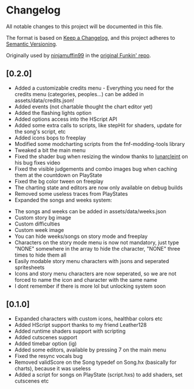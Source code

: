 # Changelog
All notable changes to this project will be documented in this file.

The format is based on [Keep a Changelog](https://keepachangelog.com/en/1.0.0/), and this project adheres to [Semantic Versioning](https://semver.org/spec/v2.0.0.html).

Originally used by [ninjamuffin99](https://github.com/ninjamuffin99) in the [original Funkin' repo](https://github.com/ninjamuffin99/Funkin/blob/master/CHANGELOG.md).

## [0.2.0]
- Added a customizable credits menu - Everything you need for the credits menu (categories, peoples...) can be added in assets/data/credits.json!
- Added events (not chartable thought the chart editor yet)
- Added the flashing lights option
- Added options access into the HScript API
- Added some extra calls to scripts, like stepHit for shaders, update for the song's script, etc
- Added icons bops to freeplay
- Modified some modcharting scripts from the fnf-modding-tools library
- Tweaked a bit the main menu
- Fixed the shader bug when resizing the window thanks to [lunarcleint](https://www.youtube.com/watch?v=izZtJAmdfsI) on his bug fixes video
- Fixed the visible judgements and combo images bug when caching them at the countdown on PlayState
- Fixed the bg color tween on freeplay
- The charting state and editors are now only available on debug builds
- Removed some useless traces from PlayStates
- Expanded the songs and weeks system:
* The songs and weeks can be added in assets/data/weeks.json
* Custom story bg image
* Custom difficulties
* Custom week image
* You can hide weeks/songs on story mode and freeplay
* Characters on the story mode menu is now not mandatory, just type "NONE" somewhere in the array to hide the character, "NONE" three times to hide them all
* Easily modable story menu characters with jsons and seperated spritesheets
* Icons and story menu characters are now seperated, so we are not forced to name the icon and character with the same name
* I dont remember if there is more lol but unlocking system soon
## [0.1.0]
- Expanded characters with custom icons, healthbar colors etc
- Added HScript support thanks to my friend Leather128
- Added runtime shaders support with scripting
- Added cutscenes support
- Added timebar option (ig)
- Added some editors, available by pressing 7 on the main menu
- Fixed the resync vocals bug
- Removed validScore on the Song typedef on Song.hx (basically for charts), because it was useless
- Added a script for songs on PlayState (script.hxs) to add shaders, set cutscenes etc
